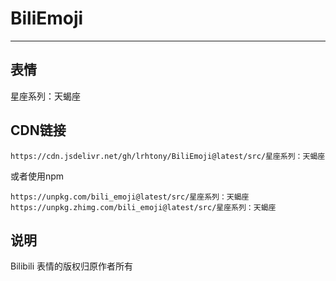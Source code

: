 # BiliEmoji
---
## 表情
星座系列：天蝎座
## CDN链接
```
https://cdn.jsdelivr.net/gh/lrhtony/BiliEmoji@latest/src/星座系列：天蝎座
```
或者使用npm
```
https://unpkg.com/bili_emoji@latest/src/星座系列：天蝎座
https://unpkg.zhimg.com/bili_emoji@latest/src/星座系列：天蝎座
```
## 说明
Bilibili 表情的版权归原作者所有
